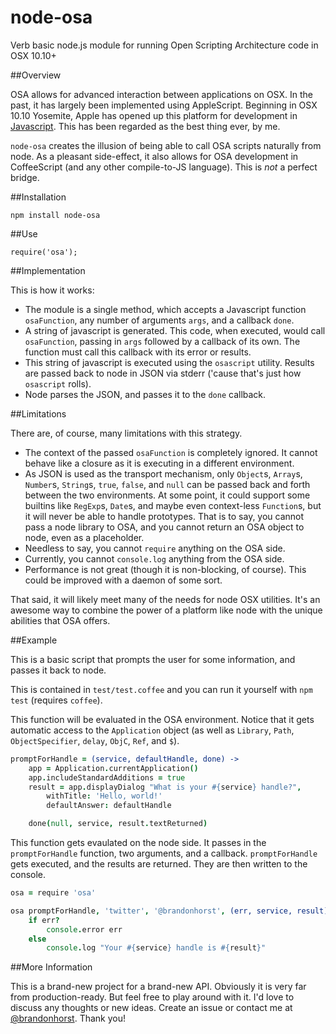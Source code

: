 node-osa
========

Verb basic node.js module for running Open Scripting Architecture code in OSX 10.10+

##Overview

OSA allows for advanced interaction between applications on OSX. In the past, it has largely been implemented using AppleScript. Beginning in OSX 10.10 Yosemite, Apple has opened up this platform for development in [Javascript](https://developer.apple.com/library/prerelease/mac/releasenotes/InterapplicationCommunication/RN-JavaScriptForAutomation/index.html#//apple_ref/doc/uid/TP40014508). This has been regarded as the best thing ever, by me.

`node-osa` creates the illusion of being able to call OSA scripts naturally from node. As a pleasant side-effect, it also allows for OSA development in CoffeeScript (and any other compile-to-JS language). This is _not_ a perfect bridge.

##Installation

```
npm install node-osa
```

##Use

```
require('osa');
```

##Implementation

This is how it works:

- The module is a single method, which accepts a Javascript function `osaFunction`, any number of arguments `args`, and a callback `done`.
- A string of javascript is generated. This code, when executed, would call `osaFunction`, passing in `args` followed by a callback of its own. The function must call this callback with its error or results.
- This string of javascript is executed using the `osascript` utility. Results are passed back to node in JSON via stderr ('cause that's just how `osascript` rolls).
- Node parses the JSON, and passes it to the `done` callback.

##Limitations

There are, of course, many limitations with this strategy.

- The context of the passed `osaFunction` is completely ignored. It cannot behave like a closure as it is executing in a different environment.
- As JSON is used as the transport mechanism, only `Object`s, `Array`s, `Number`s, `String`s, `true`, `false`, and `null` can be passed back and forth between the two environments. At some point, it could support some builtins like `RegExp`s, `Date`s, and maybe even context-less `Function`s, but it will never be able to handle prototypes. That is to say, you cannot pass a node library to OSA, and you cannot return an OSA object to node, even as a placeholder.
- Needless to say, you cannot `require` anything on the OSA side.
- Currently, you cannot `console.log` anything from the OSA side.
- Performance is not great (though it is non-blocking, of course). This could be improved with a daemon of some sort.

That said, it will likely meet many of the needs for node OSX utilities. It's an awesome way to combine the power of a platform like node with the unique abilities that OSA offers.

##Example

This is a basic script that prompts the user for some information, and passes it back to node.

This is contained in `test/test.coffee` and you can run it yourself with `npm test` (requires `coffee`).

This function will be evaluated in the OSA environment. Notice that it gets automatic access to the `Application` object (as well as `Library`, `Path`, `ObjectSpecifier`, `delay`, `ObjC`, `Ref`, and `$`).

```coffee
promptForHandle = (service, defaultHandle, done) ->
	app = Application.currentApplication()
	app.includeStandardAdditions = true
	result = app.displayDialog "What is your #{service} handle?",
		withTitle: 'Hello, world!'
		defaultAnswer: defaultHandle

	done(null, service, result.textReturned)
```

This function gets evaulated on the node side. It passes in the `promptForHandle` function, two arguments, and a callback. `promptForHandle` gets executed, and the results are returned. They are then written to the console.

```coffee
osa = require 'osa'

osa promptForHandle, 'twitter', '@brandonhorst', (err, service, result) ->
	if err?
		console.error err
	else
		console.log "Your #{service} handle is #{result}"
```

##More Information

This is a brand-new project for a brand-new API. Obviously it is very far from production-ready. But feel free to play around with it. I'd love to discuss any thoughts or new ideas. Create an issue or contact me at [@brandonhorst](http://twitter.com/brandonhorst). Thank you!